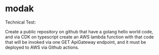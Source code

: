 # modak
Technical Test: 

Create a public repository on github that have a golang hello world code, and via CDK on typescript create an AWS lambda function with that code that will be invoked via one GET ApiGateway endpoint, and it must be deployed to AWS via Github actions.

